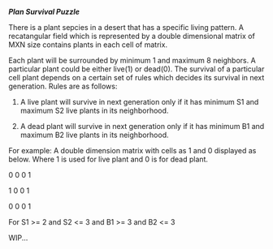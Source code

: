 ***Plan Survival Puzzle***

There is a plant sepcies in a desert that has a specific living pattern. A recatangular field which is represented by a double dimensional matrix of MXN 
size contains plants in each cell of matrix.

Each plant will be surrounded by minimum 1 and maximum 8 neighbors. A particular plant could be either live(1) or dead(0).
The survival of a particular cell plant depends on a certain set of rules which decides its survival in next generation. Rules are as follows:

1. A live plant  will survive in next generation only if it has minimum S1 and maximum S2 live plants in its neighborhood.

2. A dead plant will survive in next generation only if it has minimum B1 and maximum B2 live plants in its neighborhood.

For example: A double dimension matrix with cells as 1 and 0 displayed as below. Where 1 is used for live plant and 0 is for dead plant.


0 0 0 1

1 0 0 1

0 0 0 1

For S1 >= 2 and S2 <= 3 and B1 >= 3 and B2 <= 3 

WIP...
